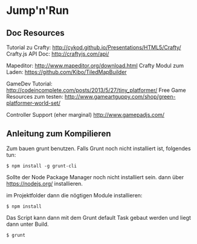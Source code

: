 Jump'n'Run
==========

Doc Resources
-------------

Tutorial zu Crafty: http://cykod.github.io/Presentations/HTML5/Crafty/
Crafty.js API Doc: http://craftyjs.com/api/

Mapeditor: http://www.mapeditor.org/download.html
Crafty Modul zum Laden: https://github.com/Kibo/TiledMapBuilder

GameDev Tutorial: http://codeincomplete.com/posts/2013/5/27/tiny_platformer/
Free Game Resources zum testen: http://www.gameartguppy.com/shop/green-platformer-world-set/

Controller Support (eher marginal) http://www.gamepadjs.com/

Anleitung zum Kompilieren
-------------------------

Zum bauen grunt benutzen. Falls Grunt noch nicht installiert ist, folgendes tun:

    $ npm install -g grunt-cli

Sollte der Node Package Manager noch nicht installiert sein. dann über https://nodejs.org/ installieren.

im Projektfolder dann die nögtigen Module installieren:

    $ npm install

Das Script kann dann mit dem Grunt default Task gebaut werden und liegt dann unter Build.

    $ grunt

